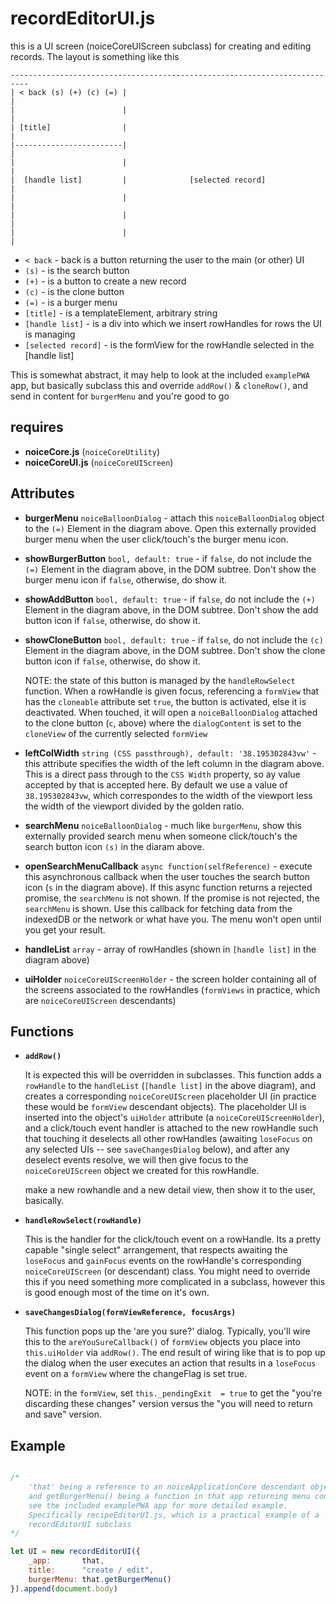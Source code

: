 # recordEditorUI.js
this is a UI screen (noiceCoreUIScreen subclass) for creating and editing records. The layout is something like this

```
--------------------------------------------------------------------------
| < back (s) (+) (c) (=) |                                               |
|                        |                                               |
| [title]                |                                               |
|------------------------|                                               |
|                        |                                               |
|  [handle list]         |              [selected record]                |
|                        |                                               |
|                        |                                               |
|                        |                                               |
```

* `< back` - back is a button returning the user to the main (or other) UI
* `(s)` - is the search button
* `(+)` -  is a button to create a new record
* `(c)` - is the clone button
* `(=)` -  is a burger menu
* `[title]` - is a templateElement, arbitrary string
* `[handle list]` -  is a div into which we insert rowHandles for rows the UI is managing
* `[selected record]` - is the formView for the rowHandle selected in the [handle list]

This is somewhat abstract, it may help to look at the included `examplePWA` app, but basically subclass this and override `addRow()` & `cloneRow()`, and send in content
for `burgerMenu` and you're good to go


## requires

* **noiceCore.js** (`noiceCoreUtility`)
* **noiceCoreUI.js** (`noiceCoreUIScreen`)

## Attributes

* **burgerMenu** `noiceBalloonDialog` - attach this `noiceBalloonDialog` object to the `(=)` Element in the diagram above. Open this externally provided burger menu when the user click/touch's the burger menu icon.  

* **showBurgerButton** `bool, default: true` - if `false`, do not include the `(=)` Element in the diagram above, in the DOM subtree. Don't show the burger menu icon if `false`, otherwise, do show it.

* **showAddButton** `bool, default: true` - if `false`, do not include the `(+)` Element in the diagram above, in the DOM subtree. Don't show the add button icon if `false`, otherwise, do show it.

* **showCloneButton** `bool, default: true` - if `false`, do not include the `(c)` Element in the diagram above, in the DOM subtree. Don't show the clone button icon if `false`, otherwise, do show it.

    NOTE: the state of this button is managed by the `handleRowSelect` function. When a rowHandle is given focus, referencing a `formView` that has the `cloneable` attribute set `true`, the button is activated, else it is deactivated. When touched, it will open a `noiceBalloonDialog` attached to the clone button (`c`, above) where the `dialogContent` is set to the `cloneView` of the currently selected `formView`

* **leftColWidth** `string (CSS passthrough), default: '38.195302843vw'` - this attribute specifies the width of the left column in the diagram above. This is a direct pass through to the `CSS Width` property, so ay value accepted by that is accepted here. By default we use a value of `38.195302843vw`, which correspondes to the width of the viewport less the width of the viewport divided by the golden ratio.

* **searchMenu** `noiceBalloonDialog` - much like `burgerMenu`, show this externally provided search menu when someone click/touch's the search button icon `(s)` in the diaram above.

* **openSearchMenuCallback** `async function(selfReference)` - execute this asynchronous callback when the user touches the search button icon (`s` in the diagram above). If this async function returns a rejected promise, the `searchMenu` is not shown. If the promise is not rejected, the `searchMenu` is shown. Use this callback for fetching data from the indexedDB or the network or what have you. The menu won't open until you get your result.

* **handleList** `array` - array of rowHandles (shown in `[handle list]` in the diagram above)

* **uiHolder** `noiceCoreUIScreenHolder` - the screen holder containing all of the screens associated to the rowHandles (`formViews` in practice, which are `noiceCoreUIScreen` descendants)

## Functions

* **`addRow()`**

    It is expected this will be overridden in subclasses. This function adds a `rowHandle` to the `handleList` (`[handle list]` in the above diagram), and creates a corresponding `noiceCoreUIScreen` placeholder UI (in practice these would be `formView` descendant objects). The placeholder UI is inserted into the object's `uiHolder` attribute (a `noiceCoreUIScreenHolder`), and a click/touch event handler is attached to the new rowHandle such that touching it deselects all other rowHandles (awaiting `loseFocus` on any selected UIs -- see `saveChangesDialog` below), and after any deselect events resolve, we will then give focus to the `noiceCoreUIScreen` object we created for this rowHandle.

    make a new rowhandle and a new detail view, then show it to the user, basically.

* **`handleRowSelect(rowHandle)`**

    This is the handler for the click/touch event on a rowHandle. Its a pretty capable "single select" arrangement, that respects awaiting the `loseFocus` and `gainFocus` events on the rowHandle's corresponding `noiceCoreUIScreen` (or descendant) class. You might need to override this if you need something more complicated in a subclass, however this is good enough most of the time on it's own.


* **`saveChangesDialog(formViewReference, focusArgs)`**

    This function pops up the 'are you sure?' dialog. Typically, you'll wire this to the `areYouSureCallback()` of `formView` objects you place into `this.uiHolder` via `addRow()`. The end result of wiring like that is to pop up the dialog when the user executes an action that results in a `loseFocus` event on a `formView` where the changeFlag is set true.

    NOTE: in the `formView`, set `this._pendingExit  = true` to get the "you're discarding these changes" version versus the "you will need to return and save" version.


## Example
```javascript

/*
    'that' being a reference to an noiceApplicationCore descendant object
    and getBurgerMenu() being a function in that app returning menu content
    see the included examplePWA app for more detailed example.
    Specifically recipeEditorUI.js, which is a practical example of a
    recordEditorUI subclass
*/

let UI = new recordEditorUI({
    _app:       that,
    title:      "create / edit",
    burgerMenu: that.getBurgerMenu()
}).append(document.body)
```
